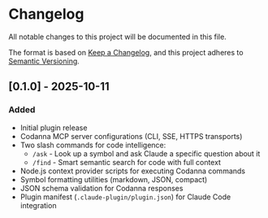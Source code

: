 # Changelog

All notable changes to this project will be documented in this file.

The format is based on [Keep a Changelog](https://keepachangelog.com/en/1.0.0/),
and this project adheres to [Semantic Versioning](https://semver.org/spec/v2.0.0.html).

## [0.1.0] - 2025-10-11

### Added
- Initial plugin release
- Codanna MCP server configurations (CLI, SSE, HTTPS transports)
- Two slash commands for code intelligence:
  - `/ask` - Look up a symbol and ask Claude a specific question about it
  - `/find` - Smart semantic search for code with full context
- Node.js context provider scripts for executing Codanna commands
- Symbol formatting utilities (markdown, JSON, compact)
- JSON schema validation for Codanna responses
- Plugin manifest (`.claude-plugin/plugin.json`) for Claude Code integration

